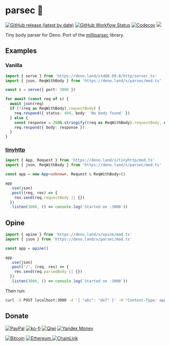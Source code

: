 # parsec 🌌

[![GitHub release (latest by date)][releases]][releases-page] [![GitHub Workflow Status][gh-actions-img]][github-actions]
[![Codecov][codecov-badge]][codecov] [![][docs-badge]][docs]

Tiny body parser for Deno. Port of the [milliparsec](https://github.com/talentlessguy/milliparsec) library.

## Examples

### Vanilla

```ts
import { serve } from 'https://deno.land/std@0.89.0/http/server.ts'
import { json, ReqWithBody } from 'https://deno.land/x/parsec/mod.ts'

const s = serve({ port: 3000 })

for await (const req of s) {
  await json(req)
  if (!(req as ReqWithBody).requestBody) {
    req.respond({ status: 404, body: 'No body found' })
  } else {
    const response = JSON.stringify((req as ReqWithBody).requestBody, null, 2)
    req.respond({ body: response })
  }
}
```

### [tinyhttp](https://github.com/talentlessguy/tinyhttp-deno)

```ts
import { App, Request } from 'https://deno.land/x/tinyhttp/mod.ts'
import { json, ReqWithBody } from 'https://deno.land/x/parsec/mod.ts'

const app = new App<unknown, Request & ReqWithBody>()

app
  .use(json)
  .post((req, res) => {
    res.send(req.requestBody || {})
  })
  .listen(3000, () => console.log(`Started on :3000`))
```

## Opine

```ts
import { opine } from 'https://deno.land/x/opine/mod.ts'
import { json } from 'https://deno.land/x/parsec/mod.ts'

const app = opine()

app
  .use(json)
  .post('/', (req, res) => {
    res.send(req.parsedBody || {})
  })
  .listen(3000, () => console.log(`Started on :3000`))
```

Then run:

```sh
curl -X POST localhost:3000 -d '{ "abc": "def" }' -H "Content-Type: application/json"
```

## Donate

[![PayPal](https://img.shields.io/badge/PayPal-cyan?style=flat-square&logo=paypal)](https://paypal.me/v1rtl) [![ko-fi](https://img.shields.io/badge/kofi-pink?style=flat-square&logo=ko-fi)](https://ko-fi.com/v1rtl) [![Qiwi](https://img.shields.io/badge/qiwi-white?style=flat-square&logo=qiwi)](https://qiwi.com/n/V1RTL) [![Yandex Money](https://img.shields.io/badge/Yandex_Money-yellow?style=flat-square&logo=yandex)](https://money.yandex.ru/to/410014774355272)

[![Bitcoin](https://badge-crypto.vercel.app/api/badge?coin=btc&address=3PxedDftWBXujWtr7TbWQSiYTsZJoMD8K5)](https://badge-crypto.vercel.app/btc/3PxedDftWBXujWtr7TbWQSiYTsZJoMD8K5) [![Ethereum](https://badge-crypto.vercel.app/api/badge?coin=eth&address=0x9d9236DC024958D7fB73Ad9B178BD5D372D82288)
](https://badge-crypto.vercel.app/eth/0x9d9236DC024958D7fB73Ad9B178BD5D372D82288) [![ChainLink](https://badge-crypto.vercel.app/api/badge?coin=link&address=0x9d9236DC024958D7fB73Ad9B178BD5D372D82288)](https://badge-crypto.vercel.app/link/0xcd0da1c9b0DA7D2b862bbF813cB50f76F2fB4F5d)

[releases]: https://img.shields.io/github/v/release/deno-libs/parsec?style=flat-square
[docs-badge]: https://img.shields.io/github/v/release/deno-libs/parsec?color=yellow&label=Documentation&logo=deno&style=flat-square
[docs]: https://doc.deno.land/https/deno.land/x/parsec/mod.ts
[releases-page]: https://github.com/deno-libs/parsec/releases
[gh-actions-img]: https://img.shields.io/github/workflow/status/deno-libs/parsec/CI?style=flat-square
[codecov]: https://codecov.io/gh/deno-libs/parsec
[github-actions]: https://github.com/deno-libs/parsec/actions
[codecov-badge]: https://img.shields.io/codecov/c/gh/deno-libs/parsec?style=flat-square
